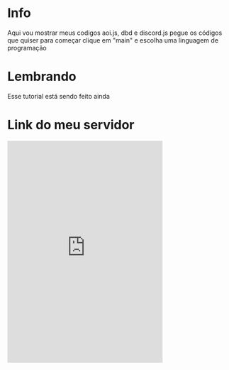 # Info

Aqui vou mostrar meus codigos aoi.js, dbd e discord.js pegue os códigos que quiser
para começar clique em "main" e escolha uma linguagem de programação

# Lembrando

Esse tutorial está sendo feito ainda

# Link do meu servidor
<iframe src="https://discord.com/widget?id=945751956645904384&theme=dark&username" width="350" height="500" allowtransparency="true" frameborder="0" sandbox="allow-popups allow-popups-to-escape-sandbox allow-same-origin allow-scripts"></iframe>
